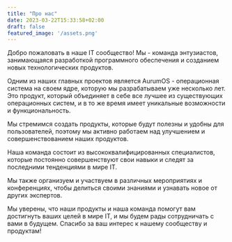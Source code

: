```yaml
---
title: "Про нас"
date: 2023-03-22T15:33:58+02:00
draft: false
featured_image: '/assets.png'
---
```


Добро пожаловать в наше IT сообщество! Мы - команда энтузиастов, занимающаяся разработкой программного обеспечения и созданием новых технологических продуктов.

Одним из наших главных проектов является AurumOS - операционная система на своем ядре, которую мы разрабатываем уже несколько лет. Это продукт, который объединяет в себе все лучшее из существующих операционных систем, и в то же время имеет уникальные возможности и функциональность.

Мы стремимся создать продукты, которые будут полезны и удобны для пользователей, поэтому мы активно работаем над улучшением и совершенствованием наших продуктов.

Наша команда состоит из высококвалифицированных специалистов, которые постоянно совершенствуют свои навыки и следят за последними тенденциями в мире IT.

Мы также организуем и участвуем в различных мероприятиях и конференциях, чтобы делиться своими знаниями и узнавать новое от других экспертов.

Мы уверены, что наши продукты и наша команда помогут вам достигнуть ваших целей в мире IT, и мы будем рады сотрудничать с вами в будущем. Спасибо за ваш интерес к нашему сообществу и продуктам!
